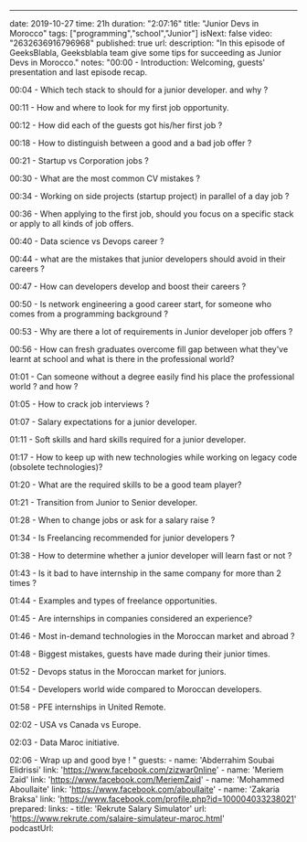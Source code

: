 ---
date: 2019-10-27
time: 21h
duration: "2:07:16"
title: "Junior Devs in Morocco"
tags: ["programming","school","Junior"]
isNext: false
video: "2632636916796968"
published: true
url: 
description: "In this episode of GeeksBlabla, Geeksblabla team give some tips for succeeding as Junior Devs in Morocco."
notes: "00:00 - Introduction: Welcoming, guests' presentation and last episode recap.

00:04 - Which tech stack to should for a junior developer. and why ?

00:11 - How and where to look for my first job opportunity.

00:12 - How did each of the guests got his/her first job ?

00:18 - How to distinguish between a good and a bad job offer ?

00:21 - Startup vs Corporation jobs ?

00:30 - What are the most common CV mistakes ?

00:34 - Working on side projects (startup project) in parallel of a day job ?

00:36 - When applying to the first job, should you focus on a specific stack or apply to all kinds of job offers.

00:40 - Data science vs Devops career ?

00:44 - what are the mistakes that junior developers should avoid in their careers ?

00:47 - How can developers develop and boost their careers ?

00:50 - Is network engineering a good career start, for someone who comes from a programming background ?

00:53 - Why are there a lot of requirements in Junior developer job offers ?

00:56 - How can fresh graduates overcome fill gap between what they've learnt at school and what is there in the professional world?

01:01 - Can someone without a degree easily find his place the professional world ? and how ?

01:05 - How to crack job interviews ?

01:07 - Salary expectations for a junior developer.

01:11 - Soft skills and hard skills required for a junior developer.

01:17 - How to keep up with new technologies while working on legacy code (obsolete technologies)?

01:20 - What are the required skills to be a good team player?

01:21 - Transition from Junior to Senior developer.

01:28 - When to change jobs or ask for a salary raise ?

01:34 - Is Freelancing recommended for junior developers ?

01:38 - How to determine whether a junior developer will learn fast or not ?

01:43 - Is it bad to have internship in the same company for more than 2 times ?

01:44 - Examples and types of freelance opportunities.

01:45 - Are internships in companies considered an experience?

01:46 - Most in-demand technologies in the Moroccan market and abroad ?

01:48 - Biggest mistakes, guests have made during their junior times.

01:52 - Devops status in the Moroccan market for juniors.

01:54 - Developers world wide compared to Moroccan developers.

01:58 - PFE internships in United Remote.

02:02 - USA vs Canada vs Europe.

02:03 - Data Maroc initiative.

02:06 - Wrap up and good bye !
"
guests: 
    - name: 'Abderrahim Soubai Elidrissi'
      link: 'https://www.facebook.com/zizwar0nline'
    - name: 'Meriem Zaid'
      link: 'https://www.facebook.com/MeriemZaid'
    - name: 'Mohammed Aboullaite'
      link: 'https://www.facebook.com/aboullaite'
    - name: 'Zakaria Braksa'
      link: 'https://www.facebook.com/profile.php?id=100004033238021'  
prepared: 
links: 
    - title: 'Rekrute Salary Simulator'
      url: 'https://www.rekrute.com/salaire-simulateur-maroc.html'  
podcastUrl:
